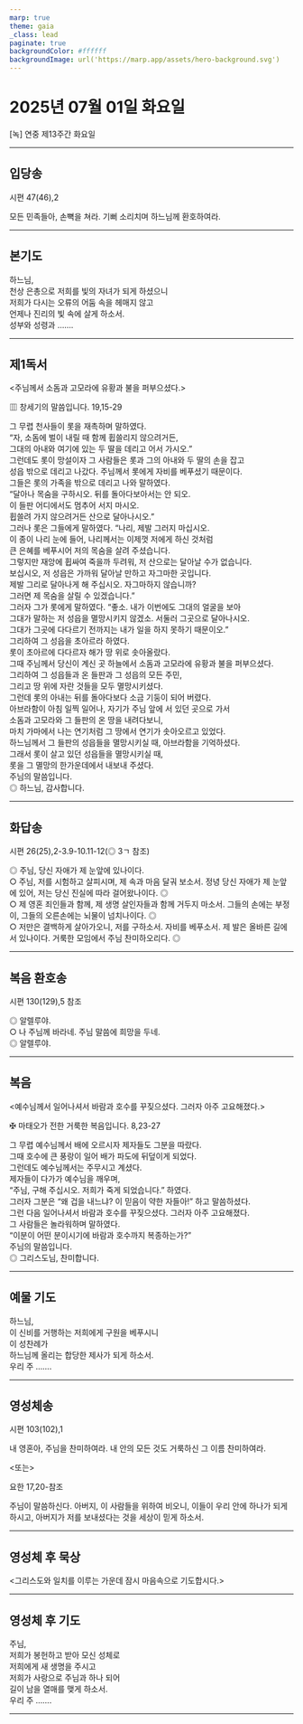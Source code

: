 ```yaml
---
marp: true
theme: gaia
_class: lead
paginate: true
backgroundColor: #ffffff
backgroundImage: url('https://marp.app/assets/hero-background.svg')
---
```


# 2025년 07월 01일 화요일

[녹] 연중 제13주간 화요일  




---

## 입당송

시편 47(46),2

모든 민족들아, 손뼉을 쳐라. 기뻐 소리치며 하느님께 환호하여라.  
  


---

## 본기도

하느님,  
천상 은총으로 저희를 빛의 자녀가 되게 하셨으니  
저희가 다시는 오류의 어둠 속을 헤매지 않고  
언제나 진리의 빛 속에 살게 하소서.  
성부와 성령과 …….  
  


---

## 제1독서

<주님께서 소돔과 고모라에 유황과 불을 퍼부으셨다.>

▥ 창세기의 말씀입니다. 19,15-29

그 무렵 천사들이 롯을 재촉하며 말하였다.  
“자, 소돔에 벌이 내릴 때 함께 휩쓸리지 않으려거든,  
그대의 아내와 여기에 있는 두 딸을 데리고 어서 가시오.”  
그런데도 롯이 망설이자 그 사람들은 롯과 그의 아내와 두 딸의 손을 잡고  
성읍 밖으로 데리고 나갔다. 주님께서 롯에게 자비를 베푸셨기 때문이다.  
그들은 롯의 가족을 밖으로 데리고 나와 말하였다.  
“달아나 목숨을 구하시오. 뒤를 돌아다보아서는 안 되오.  
이 들판 어디에서도 멈추어 서지 마시오.  
휩쓸려 가지 않으려거든 산으로 달아나시오.”  
그러나 롯은 그들에게 말하였다. “나리, 제발 그러지 마십시오.  
이 종이 나리 눈에 들어, 나리께서는 이제껏 저에게 하신 것처럼  
큰 은혜를 베푸시어 저의 목숨을 살려 주셨습니다.  
그렇지만 재앙에 휩싸여 죽을까 두려워, 저 산으로는 달아날 수가 없습니다.  
보십시오, 저 성읍은 가까워 달아날 만하고 자그마한 곳입니다.  
제발 그리로 달아나게 해 주십시오. 자그마하지 않습니까?  
그러면 제 목숨을 살릴 수 있겠습니다.”  
그러자 그가 롯에게 말하였다. “좋소. 내가 이번에도 그대의 얼굴을 보아  
그대가 말하는 저 성읍을 멸망시키지 않겠소. 서둘러 그곳으로 달아나시오.  
그대가 그곳에 다다르기 전까지는 내가 일을 하지 못하기 때문이오.”  
그리하여 그 성읍을 초아르라 하였다.  
롯이 초아르에 다다르자 해가 땅 위로 솟아올랐다.  
그때 주님께서 당신이 계신 곳 하늘에서 소돔과 고모라에 유황과 불을 퍼부으셨다.  
그리하여 그 성읍들과 온 들판과 그 성읍의 모든 주민,  
그리고 땅 위에 자란 것들을 모두 멸망시키셨다.  
그런데 롯의 아내는 뒤를 돌아다보다 소금 기둥이 되어 버렸다.  
아브라함이 아침 일찍 일어나, 자기가 주님 앞에 서 있던 곳으로 가서  
소돔과 고모라와 그 들판의 온 땅을 내려다보니,  
마치 가마에서 나는 연기처럼 그 땅에서 연기가 솟아오르고 있었다.  
하느님께서 그 들판의 성읍들을 멸망시키실 때, 아브라함을 기억하셨다.  
그래서 롯이 살고 있던 성읍들을 멸망시키실 때,  
롯을 그 멸망의 한가운데에서 내보내 주셨다.  
주님의 말씀입니다.  
◎ 하느님, 감사합니다.  
  


---

## 화답송

시편 26(25),2-3.9-10.11-12(◎ 3ㄱ 참조)

◎ 주님, 당신 자애가 제 눈앞에 있나이다.  
○ 주님, 저를 시험하고 살피시며, 제 속과 마음 달궈 보소서. 정녕 당신 자애가 제 눈앞에 있어, 저는 당신 진실에 따라 걸어왔나이다. ◎  
○ 제 영혼 죄인들과 함께, 제 생명 살인자들과 함께 거두지 마소서. 그들의 손에는 부정이, 그들의 오른손에는 뇌물이 넘치나이다. ◎  
○ 저만은 결백하게 살아가오니, 저를 구하소서. 자비를 베푸소서. 제 발은 올바른 길에 서 있나이다. 거룩한 모임에서 주님 찬미하오리다. ◎  
  


---

## 복음 환호송

시편 130(129),5 참조

◎ 알렐루야.  
○ 나 주님께 바라네. 주님 말씀에 희망을 두네.  
◎ 알렐루야.  
  


---

## 복음

<예수님께서 일어나셔서 바람과 호수를 꾸짖으셨다. 그러자 아주 고요해졌다.>

✠ 마태오가 전한 거룩한 복음입니다. 8,23-27

그 무렵 예수님께서 배에 오르시자 제자들도 그분을 따랐다.  
그때 호수에 큰 풍랑이 일어 배가 파도에 뒤덮이게 되었다.  
그런데도 예수님께서는 주무시고 계셨다.  
제자들이 다가가 예수님을 깨우며,  
“주님, 구해 주십시오. 저희가 죽게 되었습니다.” 하였다.  
그러자 그분은 “왜 겁을 내느냐? 이 믿음이 약한 자들아!” 하고 말씀하셨다.  
그런 다음 일어나셔서 바람과 호수를 꾸짖으셨다. 그러자 아주 고요해졌다.  
그 사람들은 놀라워하며 말하였다.  
“이분이 어떤 분이시기에 바람과 호수까지 복종하는가?”  
주님의 말씀입니다.  
◎ 그리스도님, 찬미합니다.  
  


---

## 예물 기도

하느님,  
이 신비를 거행하는 저희에게 구원을 베푸시니  
이 성찬례가  
하느님께 올리는 합당한 제사가 되게 하소서.  
우리 주 …….  
  


---

## 영성체송

시편 103(102),1

내 영혼아, 주님을 찬미하여라. 내 안의 모든 것도 거룩하신 그 이름 찬미하여라.  
  
<또는>  
  
요한 17,20-참조  
  
주님이 말씀하신다. 아버지, 이 사람들을 위하여 비오니, 이들이 우리 안에 하나가 되게 하시고, 아버지가 저를 보내셨다는 것을 세상이 믿게 하소서.  


---

## 영성체 후 묵상

<그리스도와 일치를 이루는 가운데 잠시 마음속으로 기도합시다.>  


---

## 영성체 후 기도

주님,  
저희가 봉헌하고 받아 모신 성체로  
저희에게 새 생명을 주시고  
저희가 사랑으로 주님과 하나 되어  
길이 남을 열매를 맺게 하소서.  
우리 주 …….  
  


---